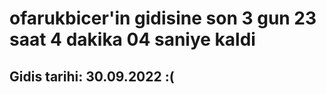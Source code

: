 # ofarukbicer'in gidisine son 3 gun 23 saat 4 dakika 04 saniye kaldi

## Gidis tarihi: 30.09.2022 :(